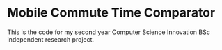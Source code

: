 # Mobile Commute Time Comparator

This is the code for my second year Computer Science Innovation BSc independent research project.